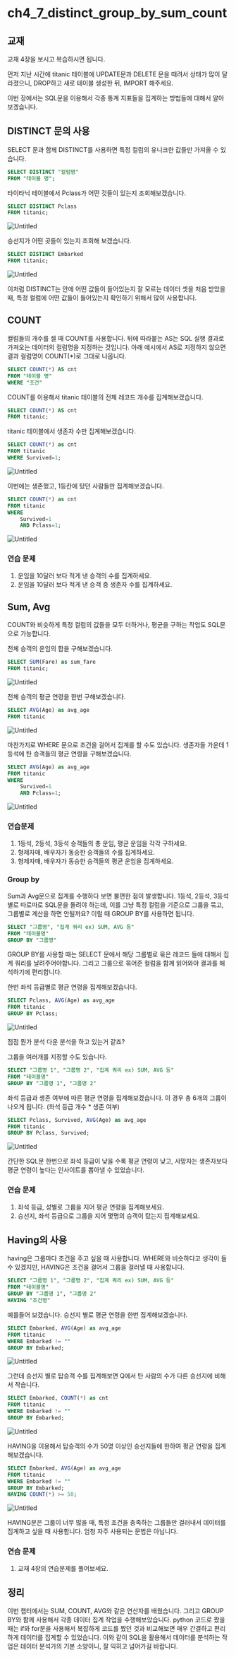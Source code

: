 # ch4_7_distinct_group_by_sum_count

## 교재

교재 4장을 보시고 복습하시면 됩니다.

먼저 지난 시간에 titanic 테이블에 UPDATE문과 DELETE 문을 때려서 상태가 많이 달라졌으니, DROP하고 새로 테이블 생성한 뒤, IMPORT 해주세요.

이번 장에서는 SQL문을 이용해서 각종 통계 지표들을 집계하는 방법들에 대해서 알아보겠습니다.

## DISTINCT 문의 사용

SELECT 문과 함께 DISTINCT를 사용하면 특정 컬럼의 유니크한 값들만 가져올 수 있습니다.

```sql
SELECT DISTINCT "컬럼명"
FROM "테이블 명";
```

타이타닉 테이블에서 Pclass가 어떤 것들이 있는지 조회해보겠습니다.

```sql
SELECT DISTINCT Pclass
FROM titanic;
```

![Untitled](ch4_7_distinct_group_by_sum_count%2097f3571eb52044689f13e4dad38636e0/Untitled.png)

승선지가 어떤 곳들이 있는지 조회해 보겠습니다.

```sql
SELECT DISTINCT Embarked
FROM titanic;
```

![Untitled](ch4_7_distinct_group_by_sum_count%2097f3571eb52044689f13e4dad38636e0/Untitled%201.png)

이처럼 DISTINCT는 안에 어떤 값들이 들어있는지 잘 모르는 데이터 셋을 처음 받았을 때, 특정 컬럼에 어떤 값들이 들어있는지 확인하기 위해서 많이 사용합니다.

## COUNT

컬럼들의 개수를 셀 때 COUNT를 사용합니다. 뒤에 따라붙는 AS는 SQL 실행 결과로 가져오는 데이터의 컬럼명을 지정하는 것입니다. 아래 예시에서 AS로 지정하지 않으면 결과 컬럼명이 COUNT(*)로 그대로 나옵니다.

```sql
SELECT COUNT(*) AS cnt
FROM "테이블 명"
WHERE "조건"
```

COUNT를 이용해서 titanic 테이블의 전체 레코드 개수를 집계해보겠습니다.

```sql
SELECT COUNT(*) AS cnt
FROM titanic;
```

titanic 테이블에서 생존자 수만 집계해보겠습니다.

```sql
SELECT COUNT(*) as cnt
FROM titanic
WHERE Survived=1;
```

![Untitled](ch4_7_distinct_group_by_sum_count%2097f3571eb52044689f13e4dad38636e0/Untitled%202.png)

이번에는 생존했고, 1등칸에 탔던 사람들만 집계해보겠습니다.

```sql
SELECT COUNT(*) as cnt
FROM titanic
WHERE 
	Survived=1
	AND Pclass=1;
```

![Untitled](ch4_7_distinct_group_by_sum_count%2097f3571eb52044689f13e4dad38636e0/Untitled%203.png)

### 연습 문제

1. 운임을 10달러 보다 적게 낸 승객의 수를 집계하세요.
2. 운임을 10달러 보다 적게 낸 승객 중 생존자 수를 집계하세요.

## Sum, Avg

COUNT와 비슷하게 특정 컬럼의 값들을 모두 더하거나, 평균을 구하는 작업도 SQL문으로 가능합니다.

전체 승객의 운임의 합을 구해보겠습니다.

```sql
SELECT SUM(Fare) as sum_fare
FROM titanic;
```

![Untitled](ch4_7_distinct_group_by_sum_count%2097f3571eb52044689f13e4dad38636e0/Untitled%204.png)

전체 승객의 평균 연령을 한번 구해보겠습니다.

```sql
SELECT AVG(Age) as avg_age
FROM titanic
```

![Untitled](ch4_7_distinct_group_by_sum_count%2097f3571eb52044689f13e4dad38636e0/Untitled%205.png)

마찬가지로 WHERE 문으로 조건을 걸어서 집계를 할 수도 있습니다. 생존자들 가운데 1등석에 탄 승객들의 평균 연령을 구해보겠습니다. 

```sql
SELECT AVG(Age) as avg_age
FROM titanic
WHERE
	Survived=1
	AND Pclass=1;
```

![Untitled](ch4_7_distinct_group_by_sum_count%2097f3571eb52044689f13e4dad38636e0/Untitled%206.png)

### 연습문제

1. 1등석, 2등석, 3등석 승객들의 총 운임, 평균 운임을 각각 구하세요.
2. 형제자매, 배우자가 동승한 승객들의 수를 집계하세요. 
3. 형제자매, 배우자가 동승한 승객들의 평균 운임을 집계하세요.

### Group by

Sum과 Avg문으로 집계를 수행하다 보면 불편한 점이 발생합니다. 1등석, 2등석, 3등석 별로 따로따로 SQL문을 돌려야 하는데, 이를 그냥 특정 컬럼을 기준으로 그룹을 묶고, 그룹별로 계산을 하면 안될까요? 이럴 때 GROUP BY를 사용하면 됩니다.

```sql
SELECT "그룹명", "집계 쿼리 ex) SUM, AVG 등"
FROM "테이블명"
GROUP BY "그룹명"
```

GROUP BY를 사용할 때는 SELECT 문에서 해당 그룹별로 묶은 레코드 들에 대해서 집계 쿼리를 날려주어야합니다. 그리고 그룹으로 묶어준 컬럼을 함께 읽어와야 결과를 해석하기에 편리합니다.

한번 좌석 등급별로 평균 연령을 집계해보겠습니다.

```sql
SELECT Pclass, AVG(Age) as avg_age
FROM titanic
GROUP BY Pclass;
```

![Untitled](ch4_7_distinct_group_by_sum_count%2097f3571eb52044689f13e4dad38636e0/Untitled%207.png)

점점 뭔가 분석 다운 분석을 하고 있는거 같죠? 

그룹을 여러개를 지정할 수도 있습니다.

```sql
SELECT "그룹명 1", "그룹명 2", "집계 쿼리 ex) SUM, AVG 등"
FROM "테이블명"
GROUP BY "그룹명 1", "그룹명 2"
```

좌석 등급과 생존 여부에 따른 평균 연령을 집계해보겠습니다. 이 경우 총 6개의 그룹이 나오게 됩니다. (좌석 등급 개수 * 생존 여부)

```sql
SELECT Pclass, Survived, AVG(Age) as avg_age
FROM titanic
GROUP BY Pclass, Survived;
```

![Untitled](ch4_7_distinct_group_by_sum_count%2097f3571eb52044689f13e4dad38636e0/Untitled%208.png)

간단한 SQL문 한번으로 좌석 등급이 낮을 수록 평균 연령이 낮고, 사망자는 생존자보다 평균 연령이 높다는 인사이트를 뽑아낼 수 있었습니다.

### 연습 문제

1. 좌석 등급, 성별로 그룹을 지어 평균 연령을 집계해보세요.
2. 승선지, 좌석 등급으로 그룹을 지어 몇명의 승객이 탔는지 집계해보세요.

## Having의 사용

having은 그룹마다 조건을 주고 싶을 때 사용합니다. WHERE와 비슷하다고 생각이 들 수 있겠지만, HAVING은 조건을 걸어서 그룹을 걸러낼 때 사용합니다.

```sql
SELECT "그룹명 1", "그룹명 2", "집계 쿼리 ex) SUM, AVG 등"
FROM "테이블명"
GROUP BY "그룹명 1", "그룹명 2"
HAVING "조건명"
```

예를들어 보겠습니다. 승선지 별로 평균 연령을 한번 집계해보겠습니다.

```sql
SELECT Embarked, AVG(Age) as avg_age
FROM titanic
WHERE Embarked != ""
GROUP BY Embarked;
```

![Untitled](ch4_7_distinct_group_by_sum_count%2097f3571eb52044689f13e4dad38636e0/Untitled%209.png)

그런데 승선지 별로 탑승객 수를 집계해보면 Q에서 탄 사람의 수가 다른 승선지에 비해서 작습니다.

```sql
SELECT Embarked, COUNT(*) as cnt
FROM titanic
WHERE Embarked != ""
GROUP BY Embarked;
```

![Untitled](ch4_7_distinct_group_by_sum_count%2097f3571eb52044689f13e4dad38636e0/Untitled%2010.png)

HAVING을 이용해서 탑승객의 수가 50명 이상인 승선지들에 한하여 평균 연령을 집계해보겠습니다.

```sql
SELECT Embarked, AVG(Age) as avg_age
FROM titanic
WHERE Embarked != ""
GROUP BY Embarked;
HAVING COUNT(*) >= 50;
```

![Untitled](ch4_7_distinct_group_by_sum_count%2097f3571eb52044689f13e4dad38636e0/Untitled%2011.png)

HAVING문은 그룹이 너무 많을 때, 특정 조건을 충족하는 그룹들만 걸러내서 데이터를 집계하고 싶을 때 사용합니다. 엄청 자주 사용되는 문법은 아닙니다.

### 연습 문제

1. 교재 4장의 연습문제를 풀어보세요.

## 정리

이번 챕터에서는 SUM, COUNT, AVG와 같은 연산자를 배웠습니다. 그리고 GROUP BY와 함께 사용해서 각종 데이터 집계 작업을 수행해보았습니다. python 코드로 짰을 때는 if와 for문을 사용해서 복잡하게 코드를 짰던 것과 비교해보면 매우 간결하고 편리하게 데이터를 집계할 수 있었습니다. 이와 같이 SQL을 활용해서 데이터를 분석하는 작업은 데이터 분석가의 기본 소양이니, 잘 익히고 넘어가길 바랍니다.